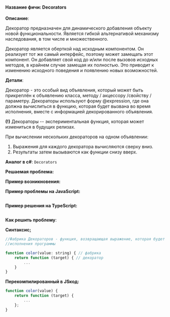 #### **Название фичи: Decorators**

**Описание**:

Декоратор предназначен для динамического добавления объекту новой функциональности. Является гибкой альтернативой механизму наследования, в том числе и множественного.

Декоратор является оберткой над исходным компонентом. Он реализует тот же самый интерфейс, поэтому может замещать этот компонент. Он добавляет свой код до и/или после вызовов исходных методов, в крайнем случае замещая их полностью. Это приводит к изменению исходного поведения и появлению новых возможностей.

**Детали**:

Декоратор - это особый вид объявления, который может быть прикреплён к объявлению класса, методу / акцессору /свойству / параметру. Декораторы используют форму @expression, где она должна вычислиться в функцию, которая будет вызвана во время исполнения, вместе с информацией декорированного объявления.

**\(!\)** Декораторы -- экспериментальная функция, которая может измениться в будущих релизах.

При вычислении нескольких декораторов на одном объявлении:

1. Выражения для каждого декоратора вычисляются сверху вниз.
2. Результаты затем вызываются как функции снизу вверх.

**Аналог в c\#**: `Decorators`

**Решаемая проблема:**

**Пример возникновения:**

**Пример проблемы на JavaScript:**

```js

```

**Пример решения на TypeScript:**

```js

```

**Как решить проблему**:

**Синтаксис**[**:**](https://citifox.ru/event/adidas-dance-battle/)

```js
//Фабрика Декораторов - функция, возвращающая выражение, которая будет вызвана декоратором во время 
//исполнения программы

function color(value: string) { // фабрика
    return function (target) { // декоратор
        ...
    }
}
```

**Перекомпилированный в JSкод:**

```js
function color(value) {
    return function (target) {
        ...
    };
}
```



